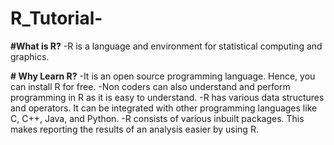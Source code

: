 # R_Tutorial-
**#What is R?**
-R is a language and environment for statistical computing and graphics.

**# Why Learn R?**
-It is an open source programming language. Hence, you can install R for free.
﻿﻿-Non coders can also understand and perform programming in R as it is easy to understand.
﻿﻿-R has various data structures and operators. It can be integrated with other programming languages like C, C++, Java, and Python.
﻿﻿-R consists of various inbuilt packages. This makes reporting the results of an analysis easier by using R.
